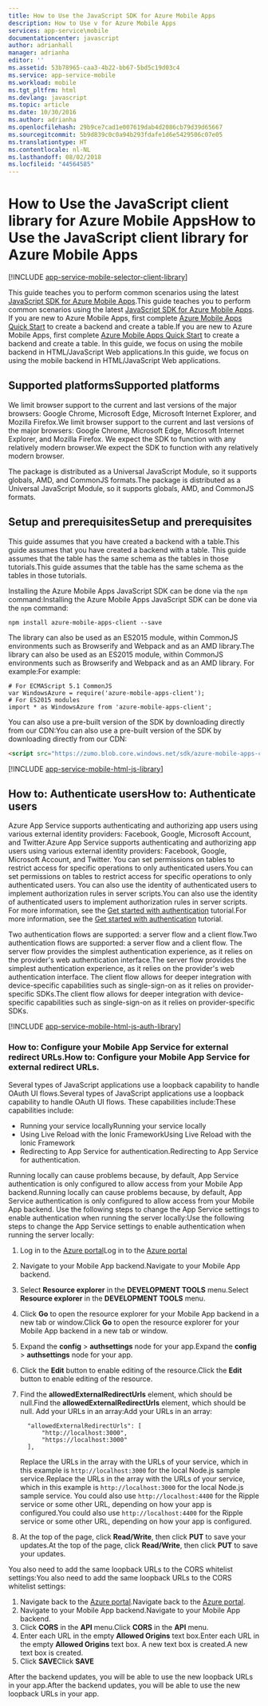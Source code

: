 ```yaml
---
title: How to Use the JavaScript SDK for Azure Mobile Apps
description: How to Use v for Azure Mobile Apps
services: app-service\mobile
documentationcenter: javascript
author: adrianhall
manager: adrianha
editor: ''
ms.assetid: 53b78965-caa3-4b22-bb67-5bd5c19d03c4
ms.service: app-service-mobile
ms.workload: mobile
ms.tgt_pltfrm: html
ms.devlang: javascript
ms.topic: article
ms.date: 10/30/2016
ms.author: adrianha
ms.openlocfilehash: 29b9ce7cad1e007619dab4d2086cb79d39d65667
ms.sourcegitcommit: 5b9d839c0c0a94b293fdafe1d6e5429506c07e05
ms.translationtype: HT
ms.contentlocale: nl-NL
ms.lasthandoff: 08/02/2018
ms.locfileid: "44564585"
---
```

# <a name="how-to-use-the-javascript-client-library-for-azure-mobile-apps"></a><span data-ttu-id="41823-103">How to Use the JavaScript client library for Azure Mobile Apps</span><span class="sxs-lookup"><span data-stu-id="41823-103">How to Use the JavaScript client library for Azure Mobile Apps</span></span>
[!INCLUDE [app-service-mobile-selector-client-library](../../includes/app-service-mobile-selector-client-library.md)]

<span data-ttu-id="41823-104">This guide teaches you to perform common scenarios using the latest [JavaScript SDK for Azure Mobile Apps].</span><span class="sxs-lookup"><span data-stu-id="41823-104">This guide teaches you to perform common scenarios using the latest [JavaScript SDK for Azure Mobile Apps].</span></span> <span data-ttu-id="41823-105">If you are new to Azure Mobile Apps, first complete [Azure Mobile Apps Quick Start] to create a backend and create a table.</span><span class="sxs-lookup"><span data-stu-id="41823-105">If you are new to Azure Mobile Apps, first complete [Azure Mobile Apps Quick Start] to create a backend and create a table.</span></span> <span data-ttu-id="41823-106">In this guide, we focus on using the mobile backend in HTML/JavaScript Web applications.</span><span class="sxs-lookup"><span data-stu-id="41823-106">In this guide, we focus on using the mobile backend in HTML/JavaScript Web applications.</span></span>

## <a name="supported-platforms"></a><span data-ttu-id="41823-107">Supported platforms</span><span class="sxs-lookup"><span data-stu-id="41823-107">Supported platforms</span></span>
<span data-ttu-id="41823-108">We limit browser support to the current and last versions of the major browsers:  Google Chrome, Microsoft Edge, Microsoft Internet Explorer, and Mozilla Firefox.</span><span class="sxs-lookup"><span data-stu-id="41823-108">We limit browser support to the current and last versions of the major browsers:  Google Chrome, Microsoft Edge, Microsoft Internet Explorer, and Mozilla Firefox.</span></span>  <span data-ttu-id="41823-109">We expect the SDK to function with any relatively modern browser.</span><span class="sxs-lookup"><span data-stu-id="41823-109">We expect the SDK to function with any relatively modern browser.</span></span>

<span data-ttu-id="41823-110">The package is distributed as a Universal JavaScript Module, so it supports globals, AMD, and CommonJS formats.</span><span class="sxs-lookup"><span data-stu-id="41823-110">The package is distributed as a Universal JavaScript Module, so it supports globals, AMD, and CommonJS formats.</span></span>

## <a name="Setup"></a><span data-ttu-id="41823-111">Setup and prerequisites</span><span class="sxs-lookup"><span data-stu-id="41823-111">Setup and prerequisites</span></span>
<span data-ttu-id="41823-112">This guide assumes that you have created a backend with a table.</span><span class="sxs-lookup"><span data-stu-id="41823-112">This guide assumes that you have created a backend with a table.</span></span> <span data-ttu-id="41823-113">This guide assumes that the table has the same schema as the tables in those tutorials.</span><span class="sxs-lookup"><span data-stu-id="41823-113">This guide assumes that the table has the same schema as the tables in those tutorials.</span></span>

<span data-ttu-id="41823-114">Installing the Azure Mobile Apps JavaScript SDK can be done via the `npm` command:</span><span class="sxs-lookup"><span data-stu-id="41823-114">Installing the Azure Mobile Apps JavaScript SDK can be done via the `npm` command:</span></span>

```
npm install azure-mobile-apps-client --save
```

<span data-ttu-id="41823-115">The library can also be used as an ES2015 module, within CommonJS environments such as Browserify and Webpack and as an AMD library.</span><span class="sxs-lookup"><span data-stu-id="41823-115">The library can also be used as an ES2015 module, within CommonJS environments such as Browserify and Webpack and as an AMD library.</span></span>  <span data-ttu-id="41823-116">For example:</span><span class="sxs-lookup"><span data-stu-id="41823-116">For example:</span></span>

```
# For ECMAScript 5.1 CommonJS
var WindowsAzure = require('azure-mobile-apps-client');
# For ES2015 modules
import * as WindowsAzure from 'azure-mobile-apps-client';
```

<span data-ttu-id="41823-117">You can also use a pre-built version of the SDK by downloading directly from our CDN:</span><span class="sxs-lookup"><span data-stu-id="41823-117">You can also use a pre-built version of the SDK by downloading directly from our CDN:</span></span>

```html
<script src="https://zumo.blob.core.windows.net/sdk/azure-mobile-apps-client.min.js"></script>
```

[!INCLUDE [app-service-mobile-html-js-library](../../includes/app-service-mobile-html-js-library.md)]

## <a name="auth"></a><span data-ttu-id="41823-118">How to: Authenticate users</span><span class="sxs-lookup"><span data-stu-id="41823-118">How to: Authenticate users</span></span>
<span data-ttu-id="41823-119">Azure App Service supports authenticating and authorizing app users using various external identity providers: Facebook, Google, Microsoft Account, and Twitter.</span><span class="sxs-lookup"><span data-stu-id="41823-119">Azure App Service supports authenticating and authorizing app users using various external identity providers: Facebook, Google, Microsoft Account, and Twitter.</span></span> <span data-ttu-id="41823-120">You can set permissions on tables to restrict access for specific operations to only authenticated users.</span><span class="sxs-lookup"><span data-stu-id="41823-120">You can set permissions on tables to restrict access for specific operations to only authenticated users.</span></span> <span data-ttu-id="41823-121">You can also use the identity of authenticated users to implement authorization rules in server scripts.</span><span class="sxs-lookup"><span data-stu-id="41823-121">You can also use the identity of authenticated users to implement authorization rules in server scripts.</span></span> <span data-ttu-id="41823-122">For more information, see the [Get started with authentication] tutorial.</span><span class="sxs-lookup"><span data-stu-id="41823-122">For more information, see the [Get started with authentication] tutorial.</span></span>

<span data-ttu-id="41823-123">Two authentication flows are supported: a server flow and a client flow.</span><span class="sxs-lookup"><span data-stu-id="41823-123">Two authentication flows are supported: a server flow and a client flow.</span></span>  <span data-ttu-id="41823-124">The server flow provides the simplest authentication experience, as it relies on the provider's web authentication interface.</span><span class="sxs-lookup"><span data-stu-id="41823-124">The server flow provides the simplest authentication experience, as it relies on the provider's web authentication interface.</span></span> <span data-ttu-id="41823-125">The client flow allows for deeper integration with device-specific capabilities such as single-sign-on as it relies on provider-specific SDKs.</span><span class="sxs-lookup"><span data-stu-id="41823-125">The client flow allows for deeper integration with device-specific capabilities such as single-sign-on as it relies on provider-specific SDKs.</span></span>

[!INCLUDE [app-service-mobile-html-js-auth-library](../../includes/app-service-mobile-html-js-auth-library.md)]

### <a name="configure-external-redirect-urls"></a><span data-ttu-id="41823-126">How to: Configure your Mobile App Service for external redirect URLs.</span><span class="sxs-lookup"><span data-stu-id="41823-126">How to: Configure your Mobile App Service for external redirect URLs.</span></span>
<span data-ttu-id="41823-127">Several types of JavaScript applications use a loopback capability to handle OAuth UI flows.</span><span class="sxs-lookup"><span data-stu-id="41823-127">Several types of JavaScript applications use a loopback capability to handle OAuth UI flows.</span></span>  <span data-ttu-id="41823-128">These capabilities include:</span><span class="sxs-lookup"><span data-stu-id="41823-128">These capabilities include:</span></span>

* <span data-ttu-id="41823-129">Running your service locally</span><span class="sxs-lookup"><span data-stu-id="41823-129">Running your service locally</span></span>
* <span data-ttu-id="41823-130">Using Live Reload with the Ionic Framework</span><span class="sxs-lookup"><span data-stu-id="41823-130">Using Live Reload with the Ionic Framework</span></span>
* <span data-ttu-id="41823-131">Redirecting to App Service for authentication.</span><span class="sxs-lookup"><span data-stu-id="41823-131">Redirecting to App Service for authentication.</span></span>

<span data-ttu-id="41823-132">Running locally can cause problems because, by default, App Service authentication is only configured to allow access from your Mobile App backend.</span><span class="sxs-lookup"><span data-stu-id="41823-132">Running locally can cause problems because, by default, App Service authentication is only configured to allow access from your Mobile App backend.</span></span> <span data-ttu-id="41823-133">Use the following steps to change the App Service settings to enable authentication when running the server locally:</span><span class="sxs-lookup"><span data-stu-id="41823-133">Use the following steps to change the App Service settings to enable authentication when running the server locally:</span></span>

1. <span data-ttu-id="41823-134">Log in to the [Azure portal]</span><span class="sxs-lookup"><span data-stu-id="41823-134">Log in to the [Azure portal]</span></span>
2. <span data-ttu-id="41823-135">Navigate to your Mobile App backend.</span><span class="sxs-lookup"><span data-stu-id="41823-135">Navigate to your Mobile App backend.</span></span>
3. <span data-ttu-id="41823-136">Select **Resource explorer** in the **DEVELOPMENT TOOLS** menu.</span><span class="sxs-lookup"><span data-stu-id="41823-136">Select **Resource explorer** in the **DEVELOPMENT TOOLS** menu.</span></span>
4. <span data-ttu-id="41823-137">Click **Go** to open the resource explorer for your Mobile App backend in a new tab or window.</span><span class="sxs-lookup"><span data-stu-id="41823-137">Click **Go** to open the resource explorer for your Mobile App backend in a new tab or window.</span></span>
5. <span data-ttu-id="41823-138">Expand the **config** > **authsettings** node for your app.</span><span class="sxs-lookup"><span data-stu-id="41823-138">Expand the **config** > **authsettings** node for your app.</span></span>
6. <span data-ttu-id="41823-139">Click the **Edit** button to enable editing of the resource.</span><span class="sxs-lookup"><span data-stu-id="41823-139">Click the **Edit** button to enable editing of the resource.</span></span>
7. <span data-ttu-id="41823-140">Find the **allowedExternalRedirectUrls** element, which should be null.</span><span class="sxs-lookup"><span data-stu-id="41823-140">Find the **allowedExternalRedirectUrls** element, which should be null.</span></span> <span data-ttu-id="41823-141">Add your URLs in an array:</span><span class="sxs-lookup"><span data-stu-id="41823-141">Add your URLs in an array:</span></span>

         "allowedExternalRedirectUrls": [
             "http://localhost:3000",
             "https://localhost:3000"
         ],

    <span data-ttu-id="41823-142">Replace the URLs in the array with the URLs of your service, which in this example is `http://localhost:3000` for the local Node.js sample service.</span><span class="sxs-lookup"><span data-stu-id="41823-142">Replace the URLs in the array with the URLs of your service, which in this example is `http://localhost:3000` for the local Node.js sample service.</span></span> <span data-ttu-id="41823-143">You could also use `http://localhost:4400` for the Ripple service or some other URL, depending on how your app is configured.</span><span class="sxs-lookup"><span data-stu-id="41823-143">You could also use `http://localhost:4400` for the Ripple service or some other URL, depending on how your app is configured.</span></span>
8. <span data-ttu-id="41823-144">At the top of the page, click **Read/Write**, then click **PUT** to save your updates.</span><span class="sxs-lookup"><span data-stu-id="41823-144">At the top of the page, click **Read/Write**, then click **PUT** to save your updates.</span></span>

<span data-ttu-id="41823-145">You also need to add the same loopback URLs to the CORS whitelist settings:</span><span class="sxs-lookup"><span data-stu-id="41823-145">You also need to add the same loopback URLs to the CORS whitelist settings:</span></span>

1. <span data-ttu-id="41823-146">Navigate back to the [Azure portal].</span><span class="sxs-lookup"><span data-stu-id="41823-146">Navigate back to the [Azure portal].</span></span>
2. <span data-ttu-id="41823-147">Navigate to your Mobile App backend.</span><span class="sxs-lookup"><span data-stu-id="41823-147">Navigate to your Mobile App backend.</span></span>
3. <span data-ttu-id="41823-148">Click **CORS** in the **API** menu.</span><span class="sxs-lookup"><span data-stu-id="41823-148">Click **CORS** in the **API** menu.</span></span>
4. <span data-ttu-id="41823-149">Enter each URL in the empty **Allowed Origins** text box.</span><span class="sxs-lookup"><span data-stu-id="41823-149">Enter each URL in the empty **Allowed Origins** text box.</span></span>  <span data-ttu-id="41823-150">A new text box is created.</span><span class="sxs-lookup"><span data-stu-id="41823-150">A new text box is created.</span></span>
5. <span data-ttu-id="41823-151">Click **SAVE**</span><span class="sxs-lookup"><span data-stu-id="41823-151">Click **SAVE**</span></span>

<span data-ttu-id="41823-152">After the backend updates, you will be able to use the new loopback URLs in your app.</span><span class="sxs-lookup"><span data-stu-id="41823-152">After the backend updates, you will be able to use the new loopback URLs in your app.</span></span>

<!-- URLs. -->
[Azure Mobile Apps Quick Start]: app-service-mobile-cordova-get-started.md
[Get started with authentication]: app-service-mobile-cordova-get-started-users.md
[Add authentication to your app]: app-service-mobile-cordova-get-started-users.md

[Azure portal]: https://portal.azure.com/
[JavaScript SDK for Azure Mobile Apps]: https://www.npmjs.com/package/azure-mobile-apps-client
[Query object documentation]: https://msdn.microsoft.com/en-us/library/azure/jj613353.aspx

